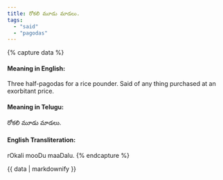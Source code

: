 ```yaml
---
title: రోకలి మూడు మాడలు.
tags:
  - "said"
  - "pagodas"
---
```


{% capture data %}
#### Meaning in English:
Three half-pagodas for a rice pounder.
Said of any thing purchased at an exorbitant price.

#### Meaning in Telugu:
రోకలి మూడు మాడలు.

#### English Transliteration:
rOkali mooDu maaDalu.
{% endcapture %}

<div class="notice">{{ data | markdownify }}</div>

